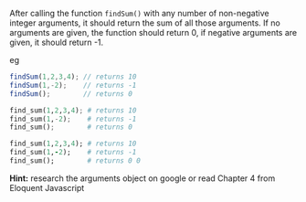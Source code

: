 After calling the function `findSum()` with any number of non-negative integer arguments, it should return the sum of all those arguments.  If no arguments are given, the function should return 0, if negative arguments are given, it should return -1.

eg

```javascript
findSum(1,2,3,4); // returns 10 
findSum(1,-2);    // returns -1 
findSum();        // returns 0 
```
```python
find_sum(1,2,3,4); # returns 10 
find_sum(1,-2);    # returns -1 
find_sum();        # returns 0 
```
```ruby
find_sum(1,2,3,4); # returns 10 
find_sum(1,-2);    # returns -1 
find_sum();        # returns 0 0 
```

**Hint:** research the arguments object on google or read Chapter 4 from Eloquent Javascript
